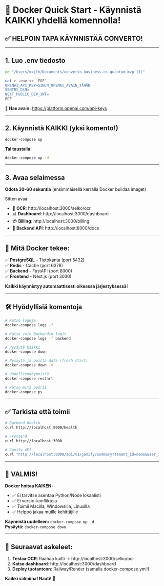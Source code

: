 # 🐳 Docker Quick Start - Käynnistä KAIKKI yhdellä komennolla!

## ✅ HELPOIN TAPA KÄYNNISTÄÄ CONVERTO!

---

## 1. Luo .env tiedosto

```bash
cd "/Users/mxjlh/Documents/converto-business-os-quantum-mvp (1)"

cat > .env << 'EOF'
OPENAI_API_KEY=SINUN_OPENAI_AVAIN_TÄHÄN
SENTRY_DSN=
NEXT_PUBLIC_DEV_JWT=
EOF
```

**🔑 Hae avain:** https://platform.openai.com/api-keys

---

## 2. Käynnistä KAIKKI (yksi komento!)

```bash
docker-compose up
```

**Tai taustalla:**
```bash
docker-compose up -d
```

---

## 3. Avaa selaimessa

**Odota 30-60 sekuntia** (ensimmäisellä kerralla Docker buildaa imaget)

Sitten avaa:

- 📸 **OCR**: http://localhost:3000/selko/ocr
- 📊 **Dashboard**: http://localhost:3000/dashboard
- 💳 **Billing**: http://localhost:3000/billing
- 🔧 **Backend API**: http://localhost:8000/docs

---

## 🎯 Mitä Docker tekee:

✅ **PostgreSQL** - Tietokanta (port 5432)  
✅ **Redis** - Cache (port 6379)  
✅ **Backend** - FastAPI (port 8000)  
✅ **Frontend** - Next.js (port 3000)  

**Kaikki käynnistyy automaattisesti oikeassa järjestyksessä!**

---

## 🛠️ Hyödyllisiä komentoja

```bash
# Katso logeja
docker-compose logs -f

# Katso vain backendin logit
docker-compose logs -f backend

# Pysäytä kaikki
docker-compose down

# Pysäytä ja poista data (fresh start)
docker-compose down -v

# Uudelleenkäynnistä
docker-compose restart

# Katso mitä pyörii
docker-compose ps
```

---

## ✅ Tarkista että toimii

```bash
# Backend health
curl http://localhost:8000/health

# Frontend
curl http://localhost:3000

# Gamify API
curl "http://localhost:8000/api/v1/gamify/summary?tenant_id=demo&user_id=user_demo&days=7"
```

---

## 🎉 VALMIS!

**Docker hoitaa KAIKEN:**
- ✅ Ei tarvitse asentaa Python/Node lokaalisti
- ✅ Ei versio-konflikteja
- ✅ Toimii Macilla, Windowsilla, Linuxilla
- ✅ Helppo jakaa muille kehittäjille

**Käynnistä uudelleen:** `docker-compose up -d`  
**Pysäytä:** `docker-compose down`  

---

## 🚀 Seuraavat askeleet:

1. **Testaa OCR**: Raahaa kuitti → http://localhost:3000/selko/ocr
2. **Katso dashboard**: http://localhost:3000/dashboard
3. **Deploy tuotantoon**: Railway/Render (samalla docker-compose.yml!)

**Kaikki valmiina! Nauti! 🎊**

